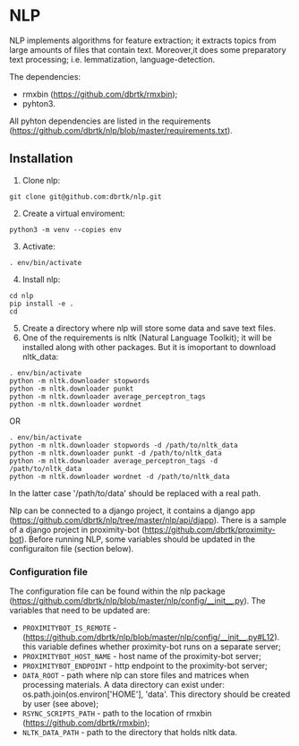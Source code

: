 # NLP

NLP implements algorithms for feature extraction; it extracts topics from large amounts of files that contain text. Moreover,it does some preparatory text processing; i.e. lemmatization, language-detection. 

The dependencies:
* rmxbin (https://github.com/dbrtk/rmxbin);
* pyhton3.

All pyhton dependencies are listed in the requirements (https://github.com/dbrtk/nlp/blob/master/requirements.txt).

## Installation

1. Clone nlp:
```
git clone git@github.com:dbrtk/nlp.git
```
2. Create a virtual enviroment:
```
python3 -m venv --copies env
```
3. Activate:
```
. env/bin/activate
```
4. Install nlp:
```
cd nlp
pip install -e .
cd
```
5. Create a directory where nlp will store some data and save text files. 
6. One of the requirements is nltk (Natural Language Toolkit); it will be installed along with other packages. But it is imoportant to download nltk_data:
```
. env/bin/activate
python -m nltk.downloader stopwords
python -m nltk.downloader punkt
python -m nltk.downloader average_perceptron_tags
python -m nltk.downloader wordnet
```
OR
```
. env/bin/activate
python -m nltk.downloader stopwords -d /path/to/nltk_data
python -m nltk.downloader punkt -d /path/to/nltk_data
python -m nltk.downloader average_perceptron_tags -d /path/to/nltk_data
python -m nltk.downloader wordnet -d /path/to/nltk_data
```
In the latter case '/path/to/data' should be replaced with a real path. 


Nlp can be connected to a django project, it contains a django app (https://github.com/dbrtk/nlp/tree/master/nlp/api/djapp). There is a sample of a django project in proximity-bot (https://github.com/dbrtk/proximity-bot). Before running NLP, some variables should be updated in the configuraiton file (section below).

### Configuration file

The configuration file can be found within the nlp package (https://github.com/dbrtk/nlp/blob/master/nlp/config/__init__.py). The variables that need to be updated are:
* `PROXIMITYBOT_IS_REMOTE` - (https://github.com/dbrtk/nlp/blob/master/nlp/config/__init__.py#L12). this variable defines whether proximity-bot runs on a separate server;
* `PROXIMITYBOT_HOST_NAME` - host name of the proximity-bot server;
* `PROXIMITYBOT_ENDPOINT` - http endpoint to the proximity-bot server;
* `DATA_ROOT` - path where nlp can store files and matrices when processing materials. A data directory can exist under: 
os.path.join(os.environ['HOME'], 'data'. This directory should be created by user (see above); 
* `RSYNC_SCRIPTS_PATH` - path to the location of rmxbin (https://github.com/dbrtk/rmxbin);
* `NLTK_DATA_PATH` - path to the directory that holds nltk data.


